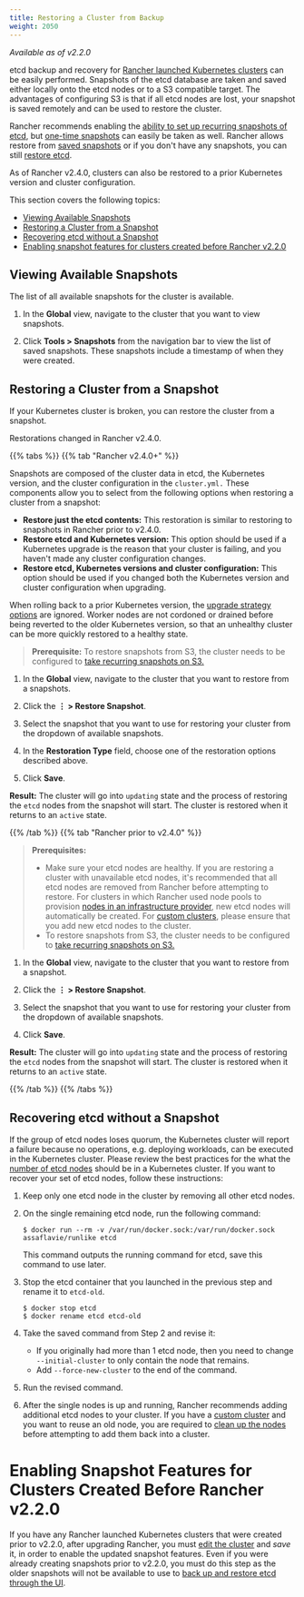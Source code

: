 ```yaml
---
title: Restoring a Cluster from Backup 
weight: 2050
---
```


_Available as of v2.2.0_

etcd backup and recovery for [Rancher launched Kubernetes clusters]({{<baseurl>}}/rancher/v2.0.x-v2.4.x/en/cluster-provisioning/rke-clusters/) can be easily performed. Snapshots of the etcd database are taken and saved either locally onto the etcd nodes or to a S3 compatible target. The advantages of configuring S3 is that if all etcd nodes are lost, your snapshot is saved remotely and can be used to restore the cluster.

Rancher recommends enabling the [ability to set up recurring snapshots of etcd]({{<baseurl>}}/rancher/v2.0.x-v2.4.x/en/cluster-admin/backing-up-etcd/#configuring-recurring-snapshots), but [one-time snapshots]({{<baseurl>}}/rancher/v2.0.x-v2.4.x/en/cluster-admin/backing-up-etcd/#one-time-snapshots) can easily be taken as well. Rancher allows restore from [saved snapshots](#restoring-a-cluster-from-a-snapshot) or if you don't have any snapshots, you can still [restore etcd](#recovering-etcd-without-a-snapshot).

As of Rancher v2.4.0, clusters can also be restored to a prior Kubernetes version and cluster configuration.

This section covers the following topics:

- [Viewing Available Snapshots](#viewing-available-snapshots)
- [Restoring a Cluster from a Snapshot](#restoring-a-cluster-from-a-snapshot)
- [Recovering etcd without a Snapshot](#recovering-etcd-without-a-snapshot)
- [Enabling snapshot features for clusters created before Rancher v2.2.0](#enabling-snapshot-features-for-clusters-created-before-rancher-v2-2-0)

## Viewing Available Snapshots

The list of all available snapshots for the cluster is available.

1. In the **Global** view, navigate to the cluster that you want to view snapshots.

2. Click **Tools > Snapshots** from the navigation bar to view the list of saved snapshots. These snapshots include a timestamp of when they were created.

## Restoring a Cluster from a Snapshot

If your Kubernetes cluster is broken, you can restore the cluster from a snapshot.

Restorations changed in Rancher v2.4.0.

{{% tabs %}}
{{% tab "Rancher v2.4.0+" %}}

Snapshots are composed of the cluster data in etcd, the Kubernetes version, and the cluster configuration in the `cluster.yml.` These components allow you to select from the following options when restoring a cluster from a snapshot:

- **Restore just the etcd contents:** This restoration is similar to restoring to snapshots in Rancher prior to v2.4.0.
- **Restore etcd and Kubernetes version:** This option should be used if a Kubernetes upgrade is the reason that your cluster is failing, and you haven't made any cluster configuration changes.
- **Restore etcd, Kubernetes versions and cluster configuration:** This option should be used if you changed both the Kubernetes version and cluster configuration when upgrading.

When rolling back to a prior Kubernetes version, the [upgrade strategy options]({{<baseurl>}}/rancher/v2.0.x-v2.4.x/en/cluster-admin/upgrading-kubernetes/#configuring-the-upgrade-strategy) are ignored. Worker nodes are not cordoned or drained before being reverted to the older Kubernetes version, so that an unhealthy cluster can be more quickly restored to a healthy state.

> **Prerequisite:** To restore snapshots from S3, the cluster needs to be configured to [take recurring snapshots on S3.]({{<baseurl>}}/rancher/v2.0.x-v2.4.x/en/cluster-admin/backing-up-etcd/#configuring-recurring-snapshots)

1. In the **Global** view, navigate to the cluster that you want to restore from a snapshots.

2. Click the **&#8942; > Restore Snapshot**.

3. Select the snapshot that you want to use for restoring your cluster from the dropdown of available snapshots.

4. In the **Restoration Type** field, choose one of the restoration options described above.

5. Click **Save**.

**Result:** The cluster will go into `updating` state and the process of restoring the `etcd` nodes from the snapshot will start. The cluster is restored when it returns to an `active` state.

{{% /tab %}}
{{% tab "Rancher prior to v2.4.0" %}}

> **Prerequisites:** 
>
> - Make sure your etcd nodes are healthy. If you are restoring a cluster with unavailable etcd nodes, it's recommended that all etcd nodes are removed from Rancher before attempting to restore. For clusters in which Rancher used node pools to provision [nodes in an infrastructure provider]({{<baseurl>}}/rancher/v2.0.x-v2.4.x/en/cluster-provisioning/rke-clusters/node-pools/), new etcd nodes will automatically be created. For [custom clusters]({{<baseurl>}}/rancher/v2.0.x-v2.4.x/en/cluster-provisioning/rke-clusters/custom-nodes/), please ensure that you add new etcd nodes to the cluster.
> - To restore snapshots from S3, the cluster needs to be configured to [take recurring snapshots on S3.]({{<baseurl>}}/rancher/v2.0.x-v2.4.x/en/cluster-admin/backing-up-etcd/#configuring-recurring-snapshots)

1. In the **Global** view, navigate to the cluster that you want to restore from a snapshot.

2. Click the **&#8942; > Restore Snapshot**.

3. Select the snapshot that you want to use for restoring your cluster from the dropdown of available snapshots.

4. Click **Save**. 

**Result:** The cluster will go into `updating` state and the process of restoring the `etcd` nodes from the snapshot will start. The cluster is restored when it returns to an `active` state.

{{% /tab %}}
{{% /tabs %}}

## Recovering etcd without a Snapshot

If the group of etcd nodes loses quorum, the Kubernetes cluster will report a failure because no operations, e.g. deploying workloads, can be executed in the Kubernetes cluster. Please review the best practices for the what the [number of etcd nodes]({{<baseurl>}}/rancher/v2.0.x-v2.4.x/en/cluster-provisioning/production/#count-of-etcd-nodes) should be in a Kubernetes cluster. If you want to recover your set of etcd nodes, follow these instructions:

1. Keep only one etcd node in the cluster by removing all other etcd nodes.

2. On the single remaining etcd node, run the following command:

    ```
    $ docker run --rm -v /var/run/docker.sock:/var/run/docker.sock assaflavie/runlike etcd
    ```

    This command outputs the running command for etcd, save this command to use later.

3. Stop the etcd container that you launched in the previous step and rename it to `etcd-old`.

    ```
    $ docker stop etcd
    $ docker rename etcd etcd-old
    ```

4. Take the saved command from Step 2 and revise it:

    - If you originally had more than 1 etcd node, then you need to change `--initial-cluster` to only contain the node that remains.
    - Add `--force-new-cluster` to the end of the command.

5. Run the revised command.

6. After the single nodes is up and running, Rancher recommends adding additional etcd nodes to your cluster. If you have a [custom cluster]({{<baseurl>}}/rancher/v2.0.x-v2.4.x/en/cluster-provisioning/rke-clusters/custom-nodes) and you want to reuse an old node, you are required to [clean up the nodes]({{<baseurl>}}/rancher/v2.0.x-v2.4.x/en/faq/cleaning-cluster-nodes/) before attempting to add them back into a cluster.  

# Enabling Snapshot Features for Clusters Created Before Rancher v2.2.0

If you have any Rancher launched Kubernetes clusters that were created prior to v2.2.0, after upgrading Rancher, you must [edit the cluster]({{<baseurl>}}/rancher/v2.0.x-v2.4.x/en/cluster-admin/editing-clusters/) and _save_ it, in order to enable the updated snapshot features. Even if you were already creating snapshots prior to v2.2.0, you must do this step as the older snapshots will not be available to use to [back up and restore etcd through the UI]({{<baseurl>}}/rancher/v2.0.x-v2.4.x/en/cluster-admin/restoring-etcd/).
